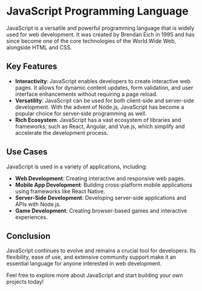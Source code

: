 # JavaScript Programming Language

JavaScript is a versatile and powerful programming language that is widely used for web development. It was created by Brendan Eich in 1995 and has since become one of the core technologies of the World Wide Web, alongside HTML and CSS.

## Key Features

- **Interactivity**: JavaScript enables developers to create interactive web pages. It allows for dynamic content updates, form validation, and user interface enhancements without requiring a page reload.
- **Versatility**: JavaScript can be used for both client-side and server-side development. With the advent of Node.js, JavaScript has become a popular choice for server-side programming as well.
- **Rich Ecosystem**: JavaScript has a vast ecosystem of libraries and frameworks, such as React, Angular, and Vue.js, which simplify and accelerate the development process.

## Use Cases

JavaScript is used in a variety of applications, including:

- **Web Development**: Creating interactive and responsive web pages.
- **Mobile App Development**: Building cross-platform mobile applications using frameworks like React Native.
- **Server-Side Development**: Developing server-side applications and APIs with Node.js.
- **Game Development**: Creating browser-based games and interactive experiences.

## Conclusion

JavaScript continues to evolve and remains a crucial tool for developers. Its flexibility, ease of use, and extensive community support make it an essential language for anyone interested in web development.

Feel free to explore more about JavaScript and start building your own projects today!

